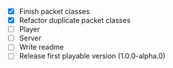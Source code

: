 - [X] Finish packet classes
- [X] Refactor duplicate packet classes
- [ ] Player
- [ ] Server
- [ ] Write readme
- [ ] Release first playable version (1.0.0-alpha.0)